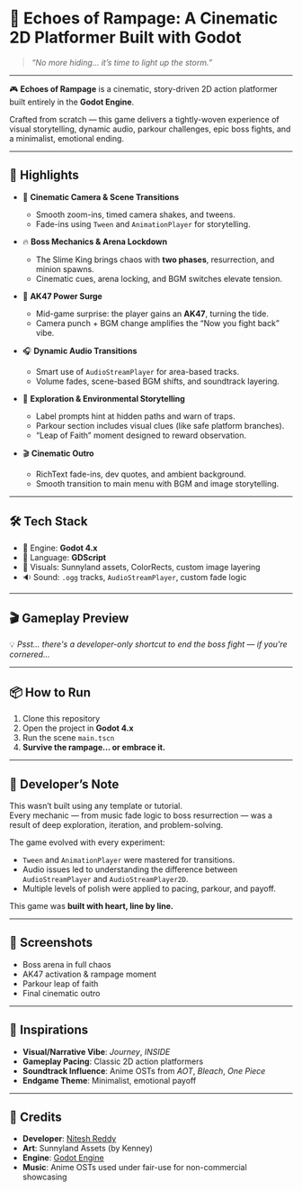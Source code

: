 # 🐉 Echoes of Rampage: A Cinematic 2D Platformer Built with Godot

> _“No more hiding... it’s time to light up the storm.”_

---

🎮 **Echoes of Rampage** is a cinematic, story-driven 2D action platformer built entirely in the **Godot Engine**.

Crafted from scratch — this game delivers a tightly-woven experience of visual storytelling, dynamic audio, parkour challenges, epic boss fights, and a minimalist, emotional ending.

---

## 🚀 Highlights

- 🎨 **Cinematic Camera & Scene Transitions**
  - Smooth zoom-ins, timed camera shakes, and tweens.
  - Fade-ins using `Tween` and `AnimationPlayer` for storytelling.

- 🔥 **Boss Mechanics & Arena Lockdown**
  - The Slime King brings chaos with **two phases**, resurrection, and minion spawns.
  - Cinematic cues, arena locking, and BGM switches elevate tension.

- 🔫 **AK47 Power Surge**
  - Mid-game surprise: the player gains an **AK47**, turning the tide.
  - Camera punch + BGM change amplifies the “Now you fight back” vibe.

- 🎧 **Dynamic Audio Transitions**
  - Smart use of `AudioStreamPlayer` for area-based tracks.
  - Volume fades, scene-based BGM shifts, and soundtrack layering.

- 🧠 **Exploration & Environmental Storytelling**
  - Label prompts hint at hidden paths and warn of traps.
  - Parkour section includes visual clues (like safe platform branches).
  - “Leap of Faith” moment designed to reward observation.

- 🎬 **Cinematic Outro**
  - RichText fade-ins, dev quotes, and ambient background.
  - Smooth transition to main menu with BGM and image storytelling.

---

## 🛠️ Tech Stack

- 🧩 Engine: **Godot 4.x**
- 💬 Language: **GDScript**
- 🎨 Visuals: Sunnyland assets, ColorRects, custom image layering
- 🔉 Sound: `.ogg` tracks, `AudioStreamPlayer`, custom fade logic

---

## 🎬 Gameplay Preview

💡 _Psst... there's a developer-only shortcut to end the boss fight — if you're cornered..._

---

## 📦 How to Run

1. Clone this repository
2. Open the project in **Godot 4.x**
3. Run the scene `main.tscn`
4. **Survive the rampage... or embrace it.**

---

## 🧠 Developer’s Note

This wasn’t built using any template or tutorial.  
Every mechanic — from music fade logic to boss resurrection — was a result of deep exploration, iteration, and problem-solving.

The game evolved with every experiment:
- `Tween` and `AnimationPlayer` were mastered for transitions.
- Audio issues led to understanding the difference between `AudioStreamPlayer` and `AudioStreamPlayer2D`.
- Multiple levels of polish were applied to pacing, parkour, and payoff.

This game was **built with heart, line by line.**

---

## 📸 Screenshots

- Boss arena in full chaos
- AK47 activation & rampage moment
- Parkour leap of faith
- Final cinematic outro

---

## 🎨 Inspirations

- **Visual/Narrative Vibe**: _Journey_, _INSIDE_
- **Gameplay Pacing**: Classic 2D action platformers
- **Soundtrack Influence**: Anime OSTs from *AOT*, *Bleach*, *One Piece*
- **Endgame Theme**: Minimalist, emotional payoff

---

## 🙌 Credits

- **Developer**: [Nitesh Reddy](https://github.com/Niteshhh14)
- **Art**: Sunnyland Assets (by Kenney)
- **Engine**: [Godot Engine](https://godotengine.org/)
- **Music**: Anime OSTs used under fair-use for non-commercial showcasing

